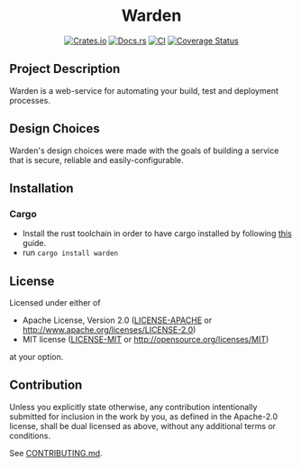 <div align="center">
  <h1>Warden</h1>

[![Crates.io](https://img.shields.io/crates/v/warden.svg)](https://crates.io/crates/warden)
[![Docs.rs](https://docs.rs/warden/badge.svg)](https://docs.rs/warden)
[![CI](https://github.com/dark-fusion/warden/workflows/CI/badge.svg)](https://github.com/dark-fusion/warden/actions)
[![Coverage Status](https://coveralls.io/repos/github/dark-fusion/warden/badge.svg?branch=main)](https://coveralls.io/github/dark-fusion/warden?branch=main)

</div>


## Project Description

Warden is a web-service for automating your build, test and deployment processes.

## Design Choices

Warden's design choices were made with the goals of building a service that is secure, reliable and easily-configurable.

## Installation

### Cargo

* Install the rust toolchain in order to have cargo installed by following
  [this](https://www.rust-lang.org/tools/install) guide.
* run `cargo install warden`

## License

Licensed under either of

 * Apache License, Version 2.0
   ([LICENSE-APACHE](LICENSE-APACHE) or http://www.apache.org/licenses/LICENSE-2.0)
 * MIT license
   ([LICENSE-MIT](LICENSE-MIT) or http://opensource.org/licenses/MIT)

at your option.

## Contribution

Unless you explicitly state otherwise, any contribution intentionally submitted
for inclusion in the work by you, as defined in the Apache-2.0 license, shall be
dual licensed as above, without any additional terms or conditions.

See [CONTRIBUTING.md](CONTRIBUTING.md).

